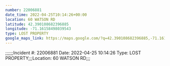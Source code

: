 ```yaml
---
number: 22006881
date_time: 2022-04-25T10:14:26+00:00
location: 60 WATSON RD
latitude: 42.390108682396885
longitude: -71.16158498039543
type: LOST PROPERTY
google_maps_link: https://maps.google.com/?q=42.390108682396885,-71.16158498039543
---
```


;;;;;;Incident #: 22006881  Date: 2022-04-25 10:14:26   Type: LOST PROPERTY;;;Location: 60 WATSON RD;;;
